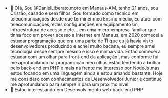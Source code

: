 - 👋 Olá, Sou @DanielLiberato,moro em Manaus-AM, tenho 21 anos, sou Cristão, casado e sem filhos, Sou formado como técnico em telecomunicações desde que terminei meu Ensino médio, Eu atuei com telecomunicações,redes,configurações em equipamentosm, infraestrutura de acesso e etc... em uma micro-empresa familiar que tinha foco em prover acesso a Internet em Manaus. em 2020 comecei a estudar programação que era uma parte de TI que eu já havia visto desenvolvedores produzindo e achei muito  bacana, eu sempre amei técnologia desde sempre mesmo e isso é minha vida. Então comecei a estudar com um olhar para front-end da aplicação , mas conforme fui me aprofundando na programação meu olhos estão tendendo a brilhar pelo back-end em PHP e mais na frente me interesso por NodeJs,mas estou  focando em uma linguagem ainda e estou amando bastante. Hoje me considero com conhecimentos de Desenvolvedor Junior e continuo  me aprofundando para sempre ir para um próximo nível.
- 👀 Estou  interessando em Desenvolvimento web back-end PHP 
<!---
DanielLiberato/DanielLiberato is a ✨ special ✨ repository because its `README.md` (this file) appears on your GitHub profile.
You can click the Preview link to take a look at your changes.
--->
